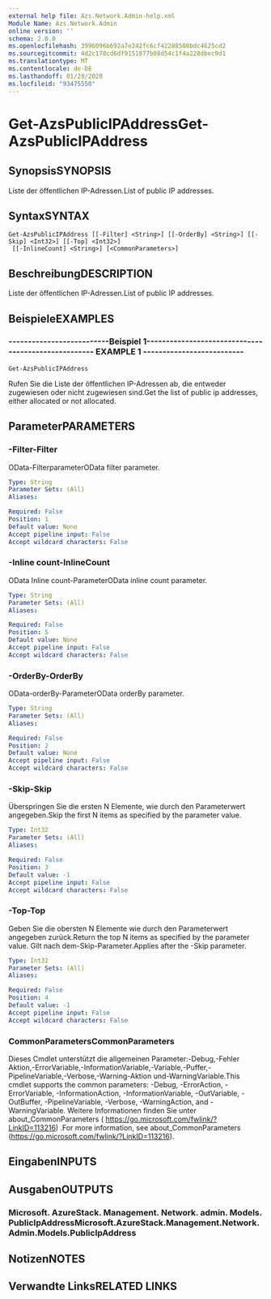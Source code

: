 ```yaml
---
external help file: Azs.Network.Admin-help.xml
Module Name: Azs.Network.Admin
online version: ''
schema: 2.0.0
ms.openlocfilehash: 3996096b692a7e242fc6cf42288508bdc4625cd2
ms.sourcegitcommit: 4d2c178cd6df9151877b08d54c1f4a228dbec9d1
ms.translationtype: MT
ms.contentlocale: de-DE
ms.lasthandoff: 01/29/2020
ms.locfileid: "93475550"
---
```

# <span data-ttu-id="4f72a-101">Get-AzsPublicIPAddress</span><span class="sxs-lookup"><span data-stu-id="4f72a-101">Get-AzsPublicIPAddress</span></span>

## <span data-ttu-id="4f72a-102">Synopsis</span><span class="sxs-lookup"><span data-stu-id="4f72a-102">SYNOPSIS</span></span>
<span data-ttu-id="4f72a-103">Liste der öffentlichen IP-Adressen.</span><span class="sxs-lookup"><span data-stu-id="4f72a-103">List of public IP addresses.</span></span>

## <span data-ttu-id="4f72a-104">Syntax</span><span class="sxs-lookup"><span data-stu-id="4f72a-104">SYNTAX</span></span>

```
Get-AzsPublicIPAddress [[-Filter] <String>] [[-OrderBy] <String>] [[-Skip] <Int32>] [[-Top] <Int32>]
 [[-InlineCount] <String>] [<CommonParameters>]
```

## <span data-ttu-id="4f72a-105">Beschreibung</span><span class="sxs-lookup"><span data-stu-id="4f72a-105">DESCRIPTION</span></span>
<span data-ttu-id="4f72a-106">Liste der öffentlichen IP-Adressen.</span><span class="sxs-lookup"><span data-stu-id="4f72a-106">List of public IP addresses.</span></span>

## <span data-ttu-id="4f72a-107">Beispiele</span><span class="sxs-lookup"><span data-stu-id="4f72a-107">EXAMPLES</span></span>

### <span data-ttu-id="4f72a-108">--------------------------Beispiel 1--------------------------</span><span class="sxs-lookup"><span data-stu-id="4f72a-108">-------------------------- EXAMPLE 1 --------------------------</span></span>
```
Get-AzsPublicIPAddress
```

<span data-ttu-id="4f72a-109">Rufen Sie die Liste der öffentlichen IP-Adressen ab, die entweder zugewiesen oder nicht zugewiesen sind.</span><span class="sxs-lookup"><span data-stu-id="4f72a-109">Get the list of public ip addresses, either allocated or not allocated.</span></span>

## <span data-ttu-id="4f72a-110">Parameter</span><span class="sxs-lookup"><span data-stu-id="4f72a-110">PARAMETERS</span></span>

### <span data-ttu-id="4f72a-111">-Filter</span><span class="sxs-lookup"><span data-stu-id="4f72a-111">-Filter</span></span>
<span data-ttu-id="4f72a-112">OData-Filterparameter</span><span class="sxs-lookup"><span data-stu-id="4f72a-112">OData filter parameter.</span></span>

```yaml
Type: String
Parameter Sets: (All)
Aliases: 

Required: False
Position: 1
Default value: None
Accept pipeline input: False
Accept wildcard characters: False
```

### <span data-ttu-id="4f72a-113">-Inline count</span><span class="sxs-lookup"><span data-stu-id="4f72a-113">-InlineCount</span></span>
<span data-ttu-id="4f72a-114">OData Inline count-Parameter</span><span class="sxs-lookup"><span data-stu-id="4f72a-114">OData inline count parameter.</span></span>

```yaml
Type: String
Parameter Sets: (All)
Aliases: 

Required: False
Position: 5
Default value: None
Accept pipeline input: False
Accept wildcard characters: False
```

### <span data-ttu-id="4f72a-115">-OrderBy</span><span class="sxs-lookup"><span data-stu-id="4f72a-115">-OrderBy</span></span>
<span data-ttu-id="4f72a-116">OData-orderBy-Parameter</span><span class="sxs-lookup"><span data-stu-id="4f72a-116">OData orderBy parameter.</span></span>

```yaml
Type: String
Parameter Sets: (All)
Aliases: 

Required: False
Position: 2
Default value: None
Accept pipeline input: False
Accept wildcard characters: False
```

### <span data-ttu-id="4f72a-117">-Skip</span><span class="sxs-lookup"><span data-stu-id="4f72a-117">-Skip</span></span>
<span data-ttu-id="4f72a-118">Überspringen Sie die ersten N Elemente, wie durch den Parameterwert angegeben.</span><span class="sxs-lookup"><span data-stu-id="4f72a-118">Skip the first N items as specified by the parameter value.</span></span>

```yaml
Type: Int32
Parameter Sets: (All)
Aliases: 

Required: False
Position: 3
Default value: -1
Accept pipeline input: False
Accept wildcard characters: False
```

### <span data-ttu-id="4f72a-119">-Top</span><span class="sxs-lookup"><span data-stu-id="4f72a-119">-Top</span></span>
<span data-ttu-id="4f72a-120">Geben Sie die obersten N Elemente wie durch den Parameterwert angegeben zurück.</span><span class="sxs-lookup"><span data-stu-id="4f72a-120">Return the top N items as specified by the parameter value.</span></span>
<span data-ttu-id="4f72a-121">Gilt nach dem-Skip-Parameter.</span><span class="sxs-lookup"><span data-stu-id="4f72a-121">Applies after the -Skip parameter.</span></span>

```yaml
Type: Int32
Parameter Sets: (All)
Aliases: 

Required: False
Position: 4
Default value: -1
Accept pipeline input: False
Accept wildcard characters: False
```

### <span data-ttu-id="4f72a-122">CommonParameters</span><span class="sxs-lookup"><span data-stu-id="4f72a-122">CommonParameters</span></span>
<span data-ttu-id="4f72a-123">Dieses Cmdlet unterstützt die allgemeinen Parameter:-Debug,-Fehler Aktion,-ErrorVariable,-InformationVariable,-Variable,-Puffer,-PipelineVariable,-Verbose,-Warning-Aktion und-WarningVariable.</span><span class="sxs-lookup"><span data-stu-id="4f72a-123">This cmdlet supports the common parameters: -Debug, -ErrorAction, -ErrorVariable, -InformationAction, -InformationVariable, -OutVariable, -OutBuffer, -PipelineVariable, -Verbose, -WarningAction, and -WarningVariable.</span></span> <span data-ttu-id="4f72a-124">Weitere Informationen finden Sie unter about_CommonParameters ( https://go.microsoft.com/fwlink/?LinkID=113216) .</span><span class="sxs-lookup"><span data-stu-id="4f72a-124">For more information, see about_CommonParameters (https://go.microsoft.com/fwlink/?LinkID=113216).</span></span>

## <span data-ttu-id="4f72a-125">Eingaben</span><span class="sxs-lookup"><span data-stu-id="4f72a-125">INPUTS</span></span>

## <span data-ttu-id="4f72a-126">Ausgaben</span><span class="sxs-lookup"><span data-stu-id="4f72a-126">OUTPUTS</span></span>

### <span data-ttu-id="4f72a-127">Microsoft. AzureStack. Management. Network. admin. Models. PublicIpAddress</span><span class="sxs-lookup"><span data-stu-id="4f72a-127">Microsoft.AzureStack.Management.Network.Admin.Models.PublicIpAddress</span></span>

## <span data-ttu-id="4f72a-128">Notizen</span><span class="sxs-lookup"><span data-stu-id="4f72a-128">NOTES</span></span>

## <span data-ttu-id="4f72a-129">Verwandte Links</span><span class="sxs-lookup"><span data-stu-id="4f72a-129">RELATED LINKS</span></span>

